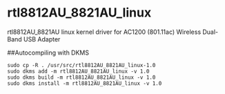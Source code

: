 rtl8812AU_8821AU_linux
======================

rtl8812AU_8821AU linux kernel driver for AC1200 (801.11ac) Wireless Dual-Band USB Adapter

##Autocompiling with DKMS

```
sudo cp -R . /usr/src/rtl8812AU_8821AU_linux-1.0
sudo dkms add -m rtl8812AU_8821AU_linux -v 1.0
sudo dkms build -m rtl8812AU_8821AU_linux -v 1.0
sudo dkms install -m rtl8812AU_8821AU_linux -v 1.0
```

